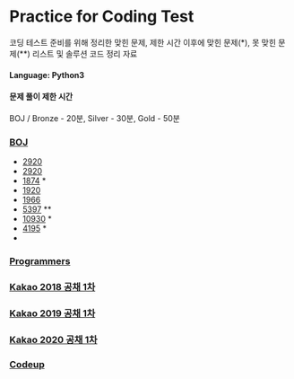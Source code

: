 # Practice for Coding Test
코딩 테스트 준비를 위해 정리한 맞힌 문제, 제한 시간 이후에 맞힌 문제\(\*\), 못 맞힌 문제(**) 리스트 및 솔루션 코드 정리 자료

#### Language: Python3

#### 문제 풀이 제한 시간
BOJ / Bronze - 20분, Silver - 30분, Gold - 50분

### [BOJ](https://www.acmicpc.net/)
- [2920](BOJ/2920.py)
- [2920](BOJ/2798.py)
- [1874](BOJ/1874.py) *
- [1920](BOJ/1920.py) 
- [1966](BOJ/1966.py)
- [5397](BOJ/5397.py) ** 
- [10930](BOJ/10930.py) * 
- [4195](BOJ/4195.py) *
- 

### [Programmers](https://programmers.co.kr/)

### [Kakao 2018 공채 1차](https://tech.kakao.com/2017/09/27/kakao-blind-recruitment-round-1/)

### [Kakao 2019 공채 1차](https://tech.kakao.com/2018/09/21/kakao-blind-recruitment-for2019-round-1/)

### [Kakao 2020 공채 1차](https://tech.kakao.com/2019/10/02/kakao-blind-recruitment-2020-round1/)

### [Codeup](https://codeup.kr/problemsetsol.php)

